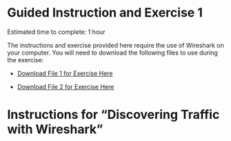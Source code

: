 Guided Instruction and Exercise 1
=================================

Estimated time to complete: 1 hour

The instructions and exercise provided here require the use of Wireshark on your
computer. You will need to download the following files to use during the
exercise:

-   [Download File 1 for Exercise
    Here](https://github.com/GA-CyberWorkforceAcademy/Wireshark/raw/master/PCAP_Samples/telnet.pcap)

-   [Download File 2 for Exercise
    Here](https://github.com/GA-CyberWorkforceAcademy/Wireshark/raw/master/PCAP_Samples/MagicJack.pcap)

Instructions for “Discovering Traffic with Wireshark”
=====================================================
